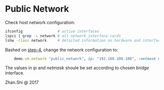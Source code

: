 # Public Network

Check host network configuration:

```bash
ifconfig                # active interfaces
lspci | grep -i network # all network interface cards
lshw -class network     # detailed information on hardware and interfaces
```

Bashed on [step-4](../step-4/README.md), change the network configuration to:

```Ruby
    demo.vm.network "public_network", ip: "192.168.100.100", :netmask => "255.255.255.0", :bridge => 'eth2'
```

The values in *ip* and *netmask* shoule be set according to chosen *bridge* interface.

Zhan.Shi @ 2017
